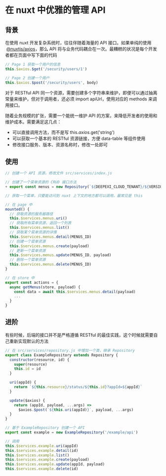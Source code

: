 # 在 nuxt 中优雅的管理 API

## 背景

在使用 nuxt 开发复杂系统时，往往伴随着海量的 API 接口。如果单纯的使用  [@nuxtjs/axios](#)，那么 API 将与业务代码耦合在一次。最糟糕的状况是每个开发者都在页面中写下面的代码

```javascript
// Page 1 获取一个用户的信息
this.$axios.$get('/security/users/1')

// Page 2 创建一个用户
this.$axios.$post('/security/users', body)
```

对于 RESTful API 同一个资源，需要创建多个字符串来维护，即便可以通过抽离常量来维护，但对于调用者，还必须 import apiUrl，使用对应的 methods 来调用接口。

随着业务规模的扩张，需要一个能统一维护 API 的方案，来降低开发者的使用和维护成本。需要满足这几点：

- 可以直接调用方法，而不是写 this.$axios.$get('string')
- 可以获取一个基本的 RESTful 资源链接，方便 data-table 等组件使用
- 修改接口服务、版本、资源名称时，修改一处即可

## 使用

```javascript
// 创建一个 API 资源，修改文件 src/services/index.js

// 创建了一个菜单资源的 CRUD 接口方法
+ export const menus = new Repository(`${DEEPEXI_CLOUD_TENANT}/${VERSION}/menus`)

// 获取一个菜单，只要能访问到 nuxt 上下文的地方都可以调用，最常见是 this

// 在 page 中
mounted() {
  // 获取资源的服务器路径
  this.$services.menus.uri()
  // 获取所有菜单资源，返回一个列表
  this.$services.menus.list()
  // 获取某个菜单资源的详情
  this.$services.menus.detail(MENUS_ID)
  // 创建一个菜单资源
  this.$services.menus.create(payload)
  // 更新一个菜单资源
  this.$services.menus.update(MENUS_ID, payload)
  // 删除一个菜单资源
  this.$services.menus.delete(MENUS_ID)
}

// 在 store 中
export const actions = {
  async getMenus(store, payload) {
    const data = await this.$services.menus.detail(payload)
    ...
  }
}
```

## 进阶

有些时候，后端的接口并不是严格遵循 RESTful 的最佳实践，这个时候就需要自己重新实现默认的方法

```javascript
// 在 src/services/repository.js 中增加一个类，继承 Repository
export class ExampleRepository extends Repository {
  constructor(resource, id) {
    super(resource)
    this.id = id
  }

  uri(appId) {
    return `${this.resource}/status/${this.id}?appId=${appId}`
  }

  update($axios) {
    return (appId, payload, ...args) =>
      $axios.$post(`${this.uri(appId)}`, payload, ...args)
  }
}

// 基于 ExampleRepository 创建一个 API
export const example = new ExampleRepository('/example/api')

// 调用
this.$services.example.uri(appId)
this.$services.example.detail(id)
this.$services.example.list()
this.$services.example.create(payload)
this.$services.example.update(appId, payload)
this.$services.example.delete(id)
```
